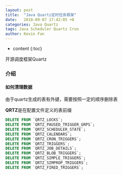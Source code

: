 ```yaml
---
layout: post
title:  "Java Quartz定时任务框架"
date:   2018-09-07 17:42:05 +8
categories: Java Quartz
tags: Java Scheduler Quartz Cron
author: Kevin Fan
---
```


* content
{:toc}

开源调度框架Quartz

<!-- more -->

### 介绍

#### 如何清理数据

由于quartz生成的表有外键，需要按照一定的顺序删除表

**QRTZ**是在配置文件定义的表前缀
```sql
DELETE FROM `QRTZ_LOCKS`;
DELETE FROM `QRTZ_PAUSED_TRIGGER_GRPS`;
DELETE FROM `QRTZ_SCHEDULER_STATE`;
DELETE FROM `QRTZ_CALENDARS`;
DELETE FROM `QRTZ_CRON_TRIGGERS`;
DELETE FROM `QRTZ_TRIGGERS`;
DELETE FROM `QRTZ_JOB_DETAILS`;
DELETE FROM `QRTZ_BLOB_TRIGGERS`;
DELETE FROM `QRTZ_SIMPLE_TRIGGERS`;
DELETE FROM `QRTZ_SIMPROP_TRIGGERS`;
DELETE FROM `QRTZ_FIRED_TRIGGERS`;
```


